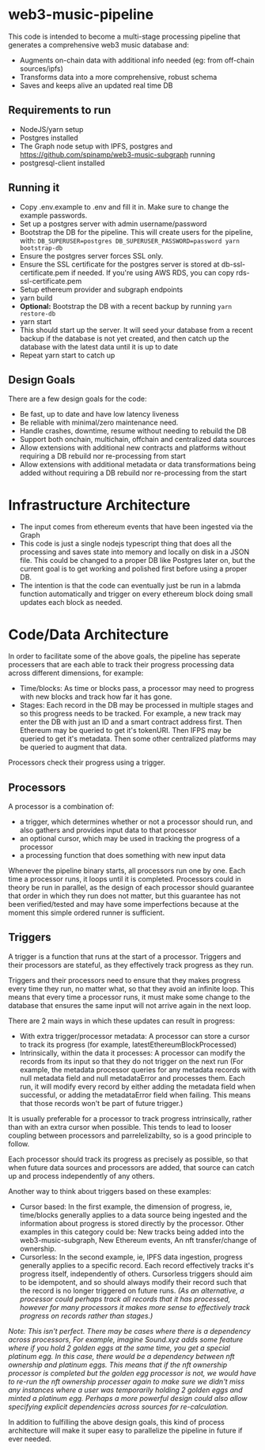 # web3-music-pipeline

This code is intended to become a multi-stage processing pipeline that generates a comprehensive web3 music database and:
 - Augments on-chain data with additional info needed (eg: from off-chain sources/ipfs)
 - Transforms data into a more comprehensive, robust schema
 - Saves and keeps alive an updated real time DB

## Requirements to run
 - NodeJS/yarn setup
 - Postgres installed
 - The Graph node setup with IPFS, postgres and https://github.com/spinamp/web3-music-subgraph running
 - postgresql-client installed

## Running it
 - Copy .env.example to .env and fill it in. Make sure to change the example passwords.
 - Set up a postgres server with admin username/password
 - Bootstrap the DB for the pipeline. This will create users for the pipeline, with: ```DB_SUPERUSER=postgres DB_SUPERUSER_PASSWORD=password yarn bootstrap-db```
 - Ensure the postgres server forces SSL only.
 - Ensure the SSL certificate for the postgres server is stored at db-ssl-certificate.pem if needed. If you're using AWS RDS, you can copy rds-ssl-certificate.pem
 - Setup ethereum provider and subgraph endpoints
 - yarn build
 - **Optional:** Bootstrap the DB with a recent backup by running ```yarn restore-db```
 - yarn start
 - This should start up the server. It will seed your database from a recent backup if the database is not yet created, and then catch up the database with the latest data until it is up to date
 - Repeat yarn start to catch up

## Design Goals
There are a few design goals for the code:
 - Be fast, up to date and have low latency liveness
 - Be reliable with minimal/zero maintenance need.
 - Handle crashes, downtime, resume without needing to rebuild the DB
 - Support both onchain, multichain, offchain and centralized data sources
 - Allow extensions with additional new contracts and platforms without requiring a DB rebuild nor re-processing from start
 - Allow extensions with additional metadata or data transformations being added without requiring a DB rebuild nor re-processing from the start

# Infrastructure Architecture
 - The input comes from ethereum events that have been ingested via the Graph
 - This code is just a single nodejs typescript thing that does all the processing and saves state into memory and locally on disk in a JSON file. This could be changed to a proper DB like Postgres later on, but the current goal is to get working and polished first before using a proper DB.
 - The intention is that the code can eventually just be run in a labmda function automatically and trigger on every ethereum block doing small updates each block as needed.

# Code/Data Architecture

In order to facilitate some of the above goals, the pipeline has seperate processers that are each able to track their progress processing data across different dimensions, for example:
 - Time/blocks: As time or blocks pass, a processor may need to progress with new blocks and track how far it has gone.
 - Stages: Each record in the DB may be processed in multiple stages and so this progress needs to be tracked. For example, a new track may enter the DB with just an ID and a smart contract address first. Then Ethereum may be queried to get it's tokenURI. Then IFPS may be queried to get it's metadata. Then some other centralized platforms may be queried to augment that data.

Processors check their progress using a trigger.

## Processors
A processor is a combination of:
 - a trigger, which determines whether or not a processor should run, and also gathers and provides input data to that processor
 - an optional cursor, which may be used in tracking the progress of a processor
 - a processing function that does something with new input data

Whenever the pipeline binary starts, all processors run one by one. Each time a processor runs, it loops until it is completed. Processors could in theory be run in parallel, as the design of each processor should guarantee that order in which they run does not matter, but this guarantee has not been verified/tested and may have some imperfections because at the moment this simple ordered runner is sufficient.

## Triggers
A trigger is a function that runs at the start of a processor. Triggers and their processors are stateful, as they effectively track progress as they run.

Triggers and their processors need to ensure that they makes progress every time they run, no matter what, so that they avoid an infinite loop. This means that every time a processor runs, it must make some change to the database that ensures the same input will not arrive again in the next loop.

There are 2 main ways in which these updates can result in progress:
 - With extra trigger/processor metadata: A processor can store a cursor to track its progress (for example, latestEthereumBlockProcessed)
 - Intrinsically, within the data it processes: A processor can modify the records from its input so that they do not trigger on the next run (For example, the metadata processor queries for any metadata records with null metadata field and null metadataError and processes them. Each run, it will modify every record by either adding the metadata field when successful, or adding the metadataError field when failing. This means that those records won't be part of future trigger.)

It is usually preferable for a processor to track progress intrinsically, rather than with an extra cursor when possible. This tends to lead to looser coupling between processors and parrelelizabilty, so is a good principle to follow.

Each processor should track its progress as precisely as possible, so that when future data sources and processors are added, that source can catch up and process independently of any others.

Another way to think about triggers based on these examples:
 - Cursor based: In the first example, the dimension of progress, ie, time/blocks generally applies to a data source being ingested and the information about progress is stored directly by the processor. Other examples in this category could be: New tracks being added into the web3-music-subgraph, New Ethereum events, An nft transfer/change of ownership.
 - Cursorless: In the second example, ie, IPFS data ingestion, progress generally applies to a specific record. Each record effectively tracks it's progress itself, independently of others. Cursorless triggers should aim to be idempotent, and so should always modify their record such that the record is no longer triggered on future runs. *(As an alternative, a processor could perhaps track all records that it has processed, however for many processors it makes more sense to effectively track progress on records rather than stages.)*

*Note: This isn't perfect. There may be cases where there is a dependency across processors, For example, imagine Sound.xyz adds some feature where if you hold 2 golden eggs at the same time, you get a special platinum egg. In this case, there would be a dependency between nft ownership and platinum eggs. This means that if the nft ownership processor is completed but the golden egg processor is not, we would have to re-run the nft ownership processer again to make sure we didn't miss any instances where a user was temporarily holding 2 golden eggs and minted a platinum egg. Perhaps a more powerful design could also allow specifying explicit dependencies across sources for re-calculation.*

In addition to fulfilling the above design goals, this kind of process architecture will make it super easy to parallelize the pipeline in future if ever needed.
